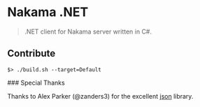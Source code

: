 Nakama .NET
===========

> .NET client for Nakama server written in C#.



## Contribute

```
$> ./build.sh --target=Default
```

### Special Thanks

Thanks to Alex Parker (@zanders3) for the excellent [json](https://github.com/zanders3/json) library.
